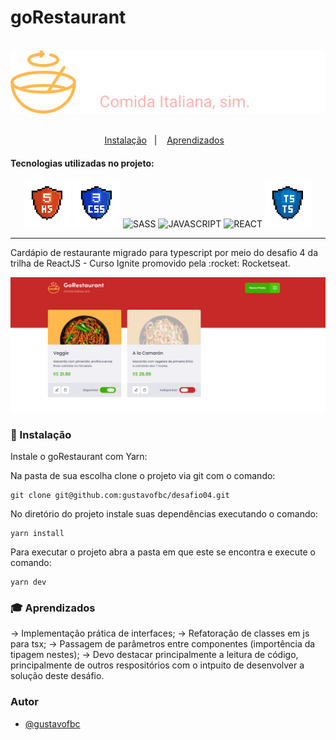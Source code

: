 # goRestaurant
<br/>
<div align="center">
  <img alt="goRestaurant" src="https://github.com/gustavofbc/desafio04/blob/master/src/assets/logo.svg"/>
</div>
<br/>

<p align="center">
  <a href="#wrench-instalação">Instalação</a>&nbsp;&nbsp;&nbsp;|&nbsp;&nbsp;&nbsp;
  <a href="#mortar_board-aprendizados">Aprendizados</a>&nbsp;&nbsp;&nbsp;
</p>


<h4> Tecnologias utilizadas no projeto:</h4>

<p align="center">
    <img alt="HTML5" title="HTML5" src="https://github.com/gustavofbc/pixel_of_shields/blob/main/base/html.png" width="75"/>
    <img alt="CSS3" title="CSS3" src="https://github.com/gustavofbc/pixel_of_shields/blob/main/base/css.png" width="75"/>
    <img alt="SASS" title="SASS" src="https://github.com/gustavofbc/pixel_of_shields/blob/main/base/sass.png" width="75"/>
    <img alt="JAVASCRIPT" title="JAVASCRIPT" src="https://github.com/gustavofbc/pixel_of_shields/blob/main/base/javascript.png" width="75"/>
    <img alt="REACT" title="REACT" src="https://github.com/gustavofbc/pixel_of_shields/blob/main/base/react.png" width="75"/>
    <img alt="TYPESCRIPT" title="TYPESCRIPT" src="https://github.com/gustavofbc/pixel_of_shields/blob/main/base/typescript.png" width="75"/>
</p>

<hr/>

<p>Cardápio de restaurante migrado para typescript por meio do desafio 4 da trilha de ReactJS - Curso Ignite promovido pela :rocket: Rocketseat.</p>

<img alt="Interface" src="https://github.com/gustavofbc/desafio04/blob/master/src/assets/interface.png"/>


### :wrench: Instalação

Instale o goRestaurant com Yarn:


Na pasta de sua escolha clone o projeto via git com o comando:
```
git clone git@github.com:gustavofbc/desafio04.git
```

No diretório do projeto instale suas dependências executando o comando:
```
yarn install
```

Para executar o projeto abra a pasta em que este se encontra e execute o comando:
```
yarn dev
```

### :mortar_board: Aprendizados

-> Implementação prática de interfaces;
-> Refatoração de classes em js para tsx;
-> Passagem de parâmetros entre componentes (importência da tipagem nestes);
-> Devo destacar principalmente a leitura de código, principalmente de outros respositórios com o intpuito de desenvolver a solução deste desáfio.

### Autor

- [@gustavofbc](https://github.com/gustavofbc)

